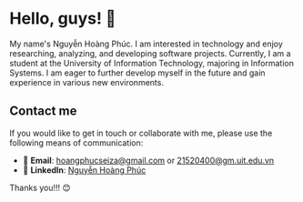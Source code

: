 # Hello, guys! 👋

My name's Nguyễn Hoàng Phúc. I am interested in technology and enjoy researching, analyzing, and developing software projects. Currently, I am a student at the University of Information Technology, majoring in Information Systems. I am eager to further develop myself in the future and gain experience in various new environments.

## Contact me

If you would like to get in touch or collaborate with me, please use the following means of communication:

- 📧 **Email**: [hoangphucseiza@gmail.com](mailto:hoangphucseiza@gmail.com) or [21520400@gm.uit.edu.vn](mailto:21520400@gm.uit.edu.vn)
- 💼 **LinkedIn**: [Nguyễn Hoàng Phúc](https://www.linkedin.com/in/hoangphucseiza/)

Thanks you!!! 😊
